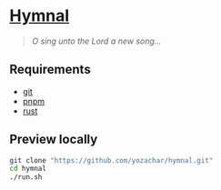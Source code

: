 # [Hymnal](https://yozachar.github.io/hymnal/)

> _O sing unto the Lord a new song..._

## Requirements

- [git](https://git-scm.com/)
- [pnpm](https://pnpm.io/)
- [rust](https://www.rust-lang.org/)

## Preview locally

```sh
git clone "https://github.com/yozachar/hymnal.git"
cd hymnal
./run.sh
```
